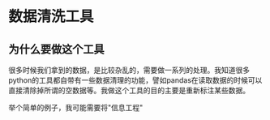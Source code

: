 # 数据清洗工具

## 为什么要做这个工具

很多时候我们拿到的数据，是比较杂乱的，需要做一系列的处理。我知道很多python的工具都自带有一些数据清理的功能，譬如pandas在读取数据的时候可以
直接清除掉所谓的空数据等。我做这个工具的目的主要是重新标注某些数据。

举个简单的例子，我可能需要将"信息工程" 